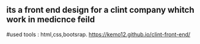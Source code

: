 ## its a front end design for a clint company whitch work in medicnce feild
#used tools : html,css,bootsrap.
https://kemo12.github.io/clint-front-end/
